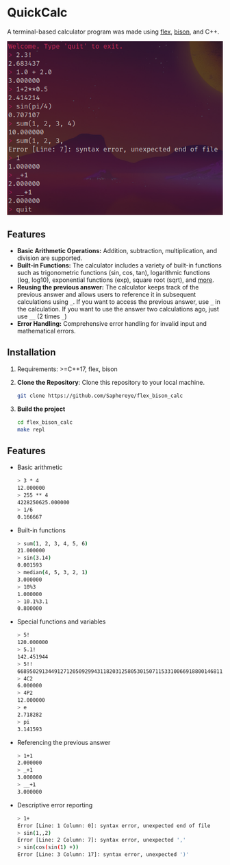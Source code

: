 # QuickCalc
A terminal-based calculator program was made using [flex](https://github.com/westes/flex), [bison](https://www.gnu.org/software/bison/), and C++.

![Demo](./image.png)

## Features
- **Basic Arithmetic Operations:** Addition, subtraction, multiplication, and division are supported.
- **Built-in Functions:** The calculator includes a variety of built-in functions such as trigonometric functions (sin, cos, tan), logarithmic functions (log, log10), exponential functions (exp), square root (sqrt), and [more](https://github.com/Saphereye/quick-calc/blob/f303041237272f3e912d50a133932d89e0586228/src/parser.y#L23).
- **Reusing the previous answer:** The calculator keeps track of the previous answer and allows users to reference it in subsequent calculations using `_`. If you want to access the previous answer, use `_` in the calculation. If you want to use the answer two calculations ago, just use `__` (2 times `_`)
- **Error Handling:** Comprehensive error handling for invalid input and mathematical errors.

## Installation
1. Requirements: >=C++17, flex, bison
2. **Clone the Repository**: Clone this repository to your local machine.

    ```bash
    git clone https://github.com/Saphereye/flex_bison_calc
    ```
3. **Build the project**

    ```bash
    cd flex_bison_calc
    make repl
    ```

## Features
- Basic arithmetic
    ```bash
    > 3 * 4
    12.000000
    > 255 ** 4
    4228250625.000000
    > 1/6
    0.166667
    ```
- Built-in functions
    ```bash
    > sum(1, 2, 3, 4, 5, 6)
    21.000000
    > sin(3.14)
    0.001593
    > median(4, 5, 3, 2, 1)
    3.000000
    > 10%3
    1.000000
    > 10.1%3.1
    0.800000
    ```
- Special functions and variables
    ```bash
    > 5!
    120.000000
    > 5.1!
    142.451944
    > 5!!
    6689502913449127120509299431182031258053015071153310066918800146811629520790841061032122839118801296905792978698449838385553111280551361744470298751804274423893297360062561614877543920066726903939072.000000
    > 4C2
    6.000000
    > 4P2
    12.000000
    > e
    2.718282
    > pi
    3.141593
    ```
- Referencing the previous answer
    ```bash
    > 1+1
    2.000000
    > _+1
    3.000000
    > __+1
    3.000000
    ```
- Descriptive error reporting
    ```bash
    > 1+
    Error [Line: 1 Column: 0]: syntax error, unexpected end of file
    > sin(1,,2)
    Error [Line: 2 Column: 7]: syntax error, unexpected ','
    > sin(cos(sin(1) +))
    Error [Line: 3 Column: 17]: syntax error, unexpected ')'
